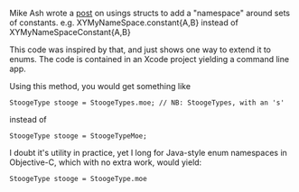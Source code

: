 Mike Ash wrote a [post][1] on usings structs to add a "namespace" around sets of constants. e.g.
XYMyNameSpace.constant{A,B} instead of XYMyNameSpaceConstant{A,B} 

This code was inspired by that, and just shows one way to extend it to enums. The code is contained
in an Xcode project yielding a command line app.

Using this method, you would get something like

	StoogeType stooge = StoogeTypes.moe; // NB: StoogeTypes, with an 's'

instead of

	StoogeType stooge = StoogeTypeMoe;

I doubt it's utility in practice, yet I long for Java-style enum namespaces in Objective-C, 
which with no extra work, would yield:

	StoogeType stooge = StoogeType.moe

[1]:  http://www.mikeash.com/pyblog/friday-qa-2011-08-19-namespaced-constants-and-functions.html
